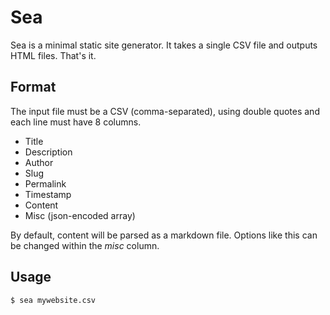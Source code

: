 Sea
===

Sea is a minimal static site generator. It takes a single CSV file
and outputs HTML files. That's it.

## Format
The input file must be a CSV (comma-separated), using double quotes and
each line must have 8 columns.

* Title
* Description
* Author
* Slug
* Permalink
* Timestamp
* Content
* Misc (json-encoded array)

By default, content will be parsed as a markdown file. Options like this
can be changed within the *misc* column.

## Usage
```sh
$ sea mywebsite.csv
```